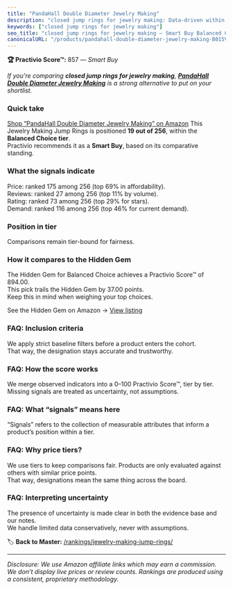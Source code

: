 ```yaml
---
title: "PandaHall Double Diameter Jewelry Making"
description: "closed jump rings for jewelry making: Data-driven within Balanced Choice ranking using the Practivio Score™. Positioned by quality, value, demand, findability,…"
keywords: ["closed jump rings for jewelry making"]
seo_title: "closed jump rings for jewelry making — Smart Buy Balanced Choice (2025)"
canonicalURL: "/products/pandahall-double-diameter-jewelry-making-B015VW34AE/"
---
```


**🏆 Practivio Score™:** 857 — _Smart Buy_


*If you're comparing **closed jump rings for jewelry making**, **[PandaHall Double Diameter Jewelry Making](https://www.amazon.com/dp/B015VW34AE?tag=practivio-20)** is a strong alternative to put on your shortlist.*
### Quick take
[Shop “PandaHall Double Diameter Jewelry Making” on Amazon](https://www.amazon.com/dp/B015VW34AE?tag=practivio-20)
This Jewelry Making Jump Rings is positioned **19 out of 256**, within the **Balanced Choice tier**.  
Practivio recommends it as a **Smart Buy**, based on its comparative standing.

### What the signals indicate
Price: ranked 175 among 256 (top 69% in affordability).  
Reviews: ranked 27 among 256 (top 11% by volume).  
Rating: ranked 73 among 256 (top 29% for stars).  
Demand: ranked 116 among 256 (top 46% for current demand).

### Position in tier
Comparisons remain tier-bound for fairness.

### How it compares to the Hidden Gem
The Hidden Gem for Balanced Choice achieves a Practivio Score™ of 894.00.  
This pick trails the Hidden Gem by 37.00 points.  
Keep this in mind when weighing your top choices.  

See the Hidden Gem on Amazon → [View listing](https://www.amazon.com/dp/B0B4JPSQLG?tag=practivio-20)

### FAQ: Inclusion criteria
We apply strict baseline filters before a product enters the cohort.  
That way, the designation stays accurate and trustworthy.

### FAQ: How the score works
We merge observed indicators into a 0–100 Practivio Score™, tier by tier.  
Missing signals are treated as uncertainty, not assumptions.

### FAQ: What “signals” means here
“Signals” refers to the collection of measurable attributes that inform a product’s position within a tier.

### FAQ: Why price tiers?
We use tiers to keep comparisons fair. Products are only evaluated against others with similar price points.  
That way, designations mean the same thing across the board.

### FAQ: Interpreting uncertainty
The presence of uncertainty is made clear in both the evidence base and our notes.  
We handle limited data conservatively, never with assumptions.


🏷️ **Back to Master:** [/rankings/jewelry-making-jump-rings/](/rankings/jewelry-making-jump-rings/)

---
_Disclosure: We use Amazon affiliate links which may earn a commission. We don’t display live prices or review counts. Rankings are produced using a consistent, proprietary methodology._

